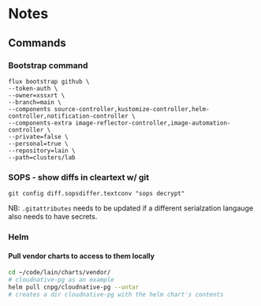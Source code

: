 # Notes
## Commands
### Bootstrap command
```
flux bootstrap github \
--token-auth \
--owner=xssxrt \
--branch=main \
--components source-controller,kustomize-controller,helm-controller,notification-controller \
--components-extra image-reflector-controller,image-automation-controller \
--private=false \
--personal=true \
--repository=lain \
--path=clusters/lab
```

### SOPS - show diffs in cleartext w/ git
```
git config diff.sopsdiffer.textconv "sops decrypt"
```
NB: `.gitattributes` needs to be updated if a different serialzation langauge also needs to have secrets.

### Helm
#### Pull vendor charts to access to them locally
```bash
cd ~/code/lain/charts/vendor/
# cloudnative-pg as an example
helm pull cnpg/cloudnative-pg --untar
# creates a dir cloudnative-pg with the helm chart's contents
```

